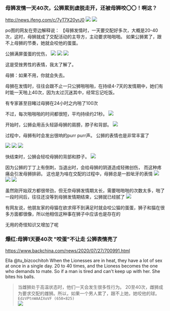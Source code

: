 ### 母狮发情一天40次，公狮累到虚脱走开，还被母狮咬〇〇！啊这？
http://news.ifeng.com/c/7yT7X20yrJ0
![](https://x0.ifengimg.com/res/2020/36844C962870A49957B2A52CBD6508BF49F60ACA_size64_w858_h452.jpeg)
![](https://x0.ifengimg.com/res/2020/A4E1B514EF21040A551563CAA8F8C22E5780BB63_size49_w629_h364.jpeg)

po图的网友在旁边解释说：
【母狮发情时，一天要交配好多次，大概是20-40次，这时，母狮就成了交配活动的主导方，主动要求啪啪啪。
如果公狮累了，跟不上母狮的节奏，她就会咬他的蛋蛋。

公狮满屏蛋蛋的忧伤，
![](https://x0.ifengimg.com/res/2020/87782EDC7F8944336D7F56BDF628423DB2F3D5A1_size25_w275_h440.jpeg)
![](https://x0.ifengimg.com/res/2020/BAE029007F70B33899AA53BE3CFCD51EE961B744_size26_w397_h586.jpeg)
![](https://x0.ifengimg.com/res/2020/7EBD5E2216D8F5496E47E6C943CD57B52AF13E7C_size98_w1080_h1080.jpeg)

这是受挫男性的表情，我太了解了。

母狮：如果不用，你就会失去。

母狮在发情时，往往会跟不止一只公狮啪啪啪，在持续4-7天的发情期中，她们有时能一天啪上40次，因为太过沉迷其中，经常忘记吃饭。

有专家甚至目睹过母狮在24小时之内啪了100次

不过，每次啪啪啪的时间都很短，平均持续约21秒。
![](https://x0.ifengimg.com/res/2020/CE2D5E391500BEBA5343F4A5017168033CC68D9A_size140_w1080_h718.jpeg)

开始时，公狮会用舌头轻舔母狮的肩膀，脖子和背部。
![](https://x0.ifengimg.com/res/2020/5A8FED1917710D2EC2FA6E933E95129FECC371AA_size154_w1080_h608.jpeg)

过程中，母狮有时会发出很响的purr purr声。
公狮的表情也是非常丰富了

![](https://x0.ifengimg.com/res/2020/F5232728AAC78A5F900E06C2190D4431FF8694AA_size42_w460_h539.jpeg)
![](https://x0.ifengimg.com/res/2020/5325A2F4287EAED37229A4AC7CCB93AEAC2DF945_size252_w962_h1558.jpeg)
![](https://x0.ifengimg.com/res/2020/544F13A0EBEFDFB2335DA25DB83FDC6988DB9779_size49_w615_h409.jpeg)

快结束时，公狮会轻咬母狮的背部和脖子。
![](https://x0.ifengimg.com/res/2020/B6D25109571EF093F4C215729A69DF20CC5E98B6_size110_w615_h926.jpeg)

因为公狮的丁丁上有倒刺，当退出时，会给母狮的阴道造成轻微创伤，
而这种疼痛会引发母狮排卵。
这也是为啥在交配的过程中，母狮总是一脸呲牙的表情
![](https://x0.ifengimg.com/res/2020/309F6159582B86529CDE3EEACA70BADEFABD2D1F_size62_w650_h696.jpeg)
![](https://x0.ifengimg.com/res/2020/88999C6E161E7FADB132136DCA58BE2736030DD8_size66_w350_h589.jpeg)
![](https://x0.ifengimg.com/res/2020/FA57374622B523C272E64AD79DADB6AC9F4B9140_size61_w634_h356.jpeg)

虽然刚开始双方都很带劲，但无奈母狮发情期太长，需要啪啪啪的次数太多，啪了一段时间后，往往还没等到母狮发情期结束，公狮就已经腻了
![](https://x0.ifengimg.com/res/2020/FA57374622B523C272E64AD79DADB6AC9F4B9140_size61_w634_h356.jpeg)

有网友说，他朋友家的母猫在欲求得不到满足时就会咬公猫的蛋蛋，狮子和猫在很多方面都很像，所以他相信这种事在狮子中应该也是存在的

无用的奇怪知识又增加了呢

### 爆红:母狮1天要40次 "咬蛋"不让走 公狮表情亮了
https://www.backchina.com/news/2020/07/27/700991.html

Ella
@tu_bizcochitoh
When the Lionesses are in heat, they have a lot of sex at once in a single day. 20 to 40 times, and the Lioness becomes the one who demands to mate. So if a man is tired and can't keep up with her.
She bites his balls.
>当雌狮处于高温状态时，他们一天会发生很多性行为。 20至40次，雌狮成为要求交配的雌狮。所以，如果一个男人累了，跟不上她，她咬他的球。
`EdzVPtnWAAIXoVF (650×825)`<br>
![](https://pbs.twimg.com/media/EdzVPtnWAAIXoVF?format=jpg&name=orig)
